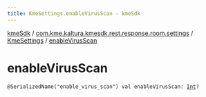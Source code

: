```yaml
---
title: KmeSettings.enableVirusScan - kmeSdk
---
```


[kmeSdk](../../index.html) / [com.kme.kaltura.kmesdk.rest.response.room.settings](../index.html) / [KmeSettings](index.html) / [enableVirusScan](./enable-virus-scan.html)

# enableVirusScan

`@SerializedName("enable_virus_scan") val enableVirusScan: `[`Int`](https://kotlinlang.org/api/latest/jvm/stdlib/kotlin/-int/index.html)`?`